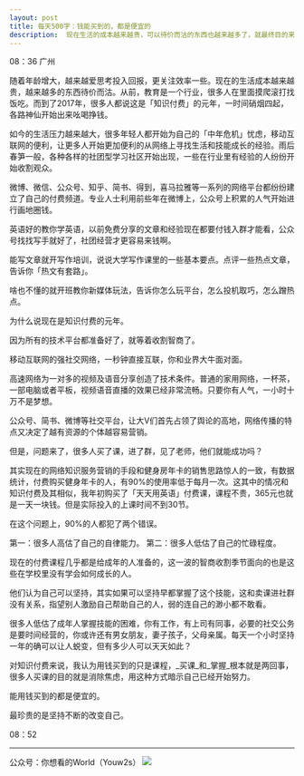 ```yaml
---
layout: post
title: 每天500字：钱能买到的，都是便宜的
description:  现在生活的成本越来越贵，可以待价而沽的东西也越来越多了，就最终目的来说，其实钱能买到的都是便宜的。
---
```


08：36 广州

随着年龄增大，越来越爱思考投入回报，更关注效率一些。现在的生活成本越来越贵，越来越多的东西待价而沽。从前，教育是一个行业，很多人在里面摸爬滚打找饭吃。而到了2017年，很多人都说这是「知识付费」的元年，一时间硝烟四起，各路神仙开始出来吆喝挣钱。

如今的生活压力越来越大，很多年轻人都开始为自己的「中年危机」忧虑，移动互联网的便利，让更多人开始更加便利的从网络上寻找生活和技能成长的经验。雨后春笋一般，各种各样的社团型学习社区开始出现，一些在行业里有经验的人纷纷开始收割观众。

微博、微信、公众号、知乎、简书、得到，喜马拉雅等一系列的网络平台都纷纷建立了自己的付费频道。专业人士利用前些年在微博上，公众号上积累的人气开始进行画地圈钱。

英语好的教你学英语，以前免费分享的文章和经验现在都要付钱入群才能看，公众号找找写手就好了，社团经营才更容易来钱啊。

能写文章就开写作培训，说说大学写作课里的一些基本要点。点评一些热点文章，告诉你「热文有套路」。

啥也不懂的就开班教你新媒体玩法，告诉你怎么玩平台，怎么投机取巧，怎么蹭热点。

为什么说现在是知识付费的元年。

因为所有的技术平台都准备好了，就等着收割智商了。

移动互联网的强社交网络，一秒钟直接互联，你和业界大牛面对面。

高速网络为一对多的视频及语音分享创造了技术条件。普通的家用网络，一杯茶，一部电脑或者平板，视频语音直播的效果已经非常流畅。只要你有人气，一小时十万不是梦想。

公众号、简书、微博等社交平台，让大V们首先占领了舆论的高地，网络传播的特点又决定了越有资源的个体越容易营销。

但是，问题来了，很多人买了课，进了群，见了老师，他们就能成功吗？

其实现在的网络知识服务营销的手段和健身房年卡的销售思路惊人的一致，有数据统计，付费购买健身年卡的人，有90%的使用率低于每月一次。这其中的情况和知识付费及其相似，我年初购买了「天天用英语」付费课，课程不贵，365元也就是一天一块钱。但是实际投入的上课时间不到30节。

在这个问题上，90%的人都犯了两个错误。

第一：很多人高估了自己的自律能力。
第二：很多人低估了自己的忙碌程度。

现在的付费课程几乎都是给成年的人准备的，这一波的智商收割季节面向的也是这些在学校里没有学会如何成长的人。

他们认为自己可以坚持，其实如果可以坚持早都掌握了这个技能，这和卖课进社群没有关系，指望别人激励自己帮助自己的人，弱的连自己的渺小都不敢看。

很多人低估了成年人掌握技能的困难，你有工作，有上司有同事，必要的社交公务是要时间经营的，你或许还有男女朋友，妻子孩子，父母亲属。每天一个小时坚持一年的确可以让人蜕变，但有多少人可以天天如此？

对知识付费来说，我认为用钱买到的只是课程，_买课_和_掌握_根本就是两回事，很多人买课的目的就是消除焦虑，用这种方式暗示自己已经开始努力。

能用钱买到的都是便宜的。

最珍贵的是坚持不断的改变自己。

08：52

---- 
公众号：你想看的World（Youw2s）
![][image-1]

[image-1]:	http://upload-images.jianshu.io/upload_images/3342594-dca1f89eba3e50ca.jpg?imageMogr2/auto-orient/strip%7CimageView2/2/w/1240